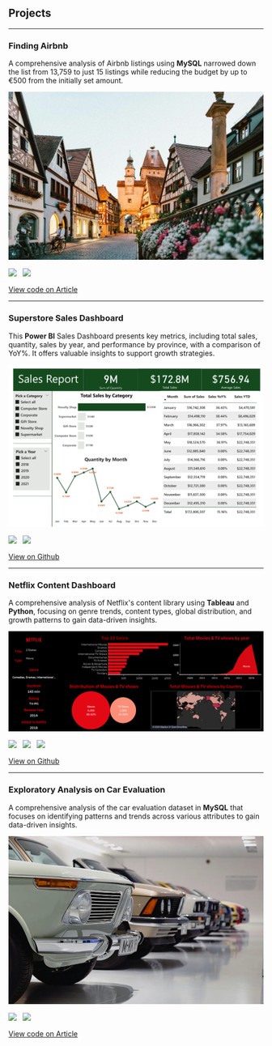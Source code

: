 ## Projects

---

### Finding Airbnb

A comprehensive analysis of Airbnb listings using <b>MySQL</b> narrowed down the list from 13,759 to just 15 listings while reducing the budget by up to €500 from the initially set amount.

<img src="images/airbnb.png?raw=true" />

[![](https://img.shields.io/badge/mysql-104f44?style=for-the-badge&logo=mysql&logoColor=blue&labelColor=white)](#) &nbsp; [![](https://img.shields.io/badge/Kaggle-104f44?style=for-the-badge&logo=kaggle&logoColor=blue&labelColor=white)](#)

[View code on Article](https://medium.com/learning-data/an-exploratory-data-analysis-using-mysql-to-find-the-perfect-airbnb-1aaba2b02b9b)

---

### Superstore Sales Dashboard
This <b>Power BI</b> Sales Dashboard presents key metrics, including total sales, quantity, sales by year, and performance by province, with a comparison of YoY%. It offers valuable insights to support growth strategies.

<img src="images/p1.png?raw=true" />

[![](https://img.shields.io/badge/POWER%20BI-blak?style=for-the-badge&logo=powerbi&logoColor=black&color=104f44)](#) &nbsp; [![](https://img.shields.io/badge/Kaggle-104f44?style=for-the-badge&logo=kaggle&labelColor=white)](#)

[View on Github](https://github.com/nehanawar025/Sales_Dasboard)

---

### Netflix Content Dashboard
A comprehensive analysis of Netflix's content library using <b>Tableau</b> and <b>Python</b>, focusing on genre trends, content types, global distribution, and growth patterns to gain data-driven insights.

<img src="images/Netflix Dashboard.png?raw=true" />

[![](https://img.shields.io/badge/tableau-104f44?style=for-the-badge&logo=tableau&labelColor=white)](#) &nbsp; [![](https://img.shields.io/badge/Kaggle-104f44?style=for-the-badge&logo=kaggle&labelColor=white)](#) &nbsp; [![](https://img.shields.io/badge/python-104f44?style=for-the-badge&logo=python&labelColor=white)](#)

[View on Github](https://github.com/nehanawar025/Netflix-Dashboard-Tableau)

---

### Exploratory Analysis on Car Evaluation
A comprehensive analysis of the car evaluation dataset in <b>MySQL</b> that focuses on identifying patterns and trends across various attributes to gain data-driven insights.

<img src="images/cars.png?raw=true" />

[![](https://img.shields.io/badge/mysql-104f44?style=for-the-badge&logo=mysql&logoColor=blue&labelColor=white)](#) &nbsp; [![](https://img.shields.io/badge/Kaggle-104f44?style=for-the-badge&logo=kaggle&logoColor=blue&labelColor=white)](#)

[View code on Article](https://medium.com/noshin-nawar-neha-data-analytics-blogs/exploratory-analysis-of-car-evaluation-dataset-with-sql-d67e6d93262e)

